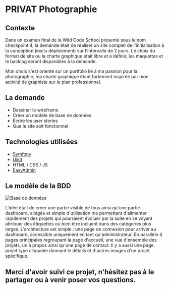 # PRIVAT Photographie

## Contexte

Dans un examen final de la Wild Code School présenté sous le nom checkpoint 4, la demande était de réaliser un site complet de l'initialisation à la conception (exclu déploiement) sur l'intervalle de 2 jours. Le choix du format de site ou la charte graphique était libre et à définir, les maquettes et le backlog seront disponibles à la demande.

Mon choix s'est orienté sur un portfolio lié à ma passion pour la photographie, ma charte graphique étant fortement inspirée par mon activité de graphiste sur le plan professionnel.

## La demande

* Dessiner le wireframe
* Créer un modèle de base de données
* Écrire les user stories
* Que le site soit fonctionnel

## Technologies utilisées

* [Symfony](https://github.com/symfony/symfony)
* [Uikit](https://getuikit.com/)
* HTML / CSS / JS
* [EasyAdmin](https://symfony.com/bundles/EasyAdminBundle/current/index.html)

## Le modèle de la BDD

![Base de données](https://github.com/Carcali/privat-photographie/assets/144898664/315dbbe8-5592-4ba5-a577-d0fff4307ae5)


L'idée était de créer une partie visible de tous ainsi qu'une partie dashboard, allégée et simple d'utilisation me permettant d'alimenter rapidement des projets qui pourraient évoluer par la suite en se voyant attribuer des étiquettes ou bien être incluent dans des catégories plus larges. L'architecture est simple : une page de connexion pour arriver au dashboard, accessible uniquement en tant qu'administrateur. En parallèle 4 pages principales regroupant la page d'accueil, une vue d'ensemble des projets, un à propos ainsi qu'une page de contact. Il y a aussi une page projet type cliquable donnant le détails et d'autres images d'un projet spécifique.



## Merci d'avoir suivi ce projet, n'hésitez pas à le partager ou à venir poser vos questions.

